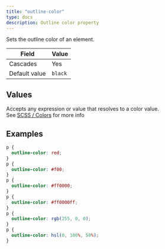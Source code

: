 ```yaml
---
title: "outline-color"
type: docs
description: Outline color property
---
```


Sets the outline color of an element.

| Field | Value |
|--|--|
| Cascades | Yes |
| Default value | `black` |

## Values
Accepts any expression or value that resolves to a color value.  
See [SCSS / Colors](/menus/scss/colors) for more info

## Examples
```scss
p {
  outline-color: red;
}
p {
  outline-color: #f00;
}
p {
  outline-color: #ff0000;
}
p {
  outline-color: #ff0000ff;
}
p {
  outline-color: rgb(255, 0, 0);
}
p {
  outline-color: hsl(0, 100%, 50%);
}
```